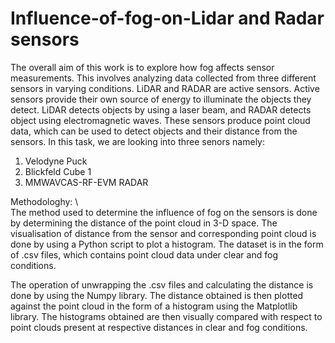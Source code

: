 # Influence-of-fog-on-Lidar and Radar sensors
The overall aim of this work is to explore how fog affects sensor measurements. This involves analyzing data collected from three different sensors in varying conditions. LiDAR and RADAR are active sensors. Active sensors provide their own source of energy to illuminate
the objects they detect. LiDAR detects objects by using a laser beam, and RADAR detects object
using electromagnetic waves. These sensors produce point cloud data, which can be used to detect
objects and their distance from the sensors. In this task, we are looking into three senors namely:
1. Velodyne Puck
2. Blickfeld Cube 1
3. MMWAVCAS-RF-EVM RADAR



Methodologhy: \                                                                                             
The method used to determine the influence of fog on the sensors is done by determining the distance
of the point cloud in 3-D space. The visualisation of distance from the sensor and corresponding
point cloud is done by using a Python script to plot a histogram. The dataset is in the form of .csv
files, which contains point cloud data under clear and fog conditions. 

The operation of unwrapping the .csv files and calculating the distance is done by using the Numpy
library. The distance obtained is then plotted against the point cloud in the form of a histogram using
the Matplotlib library. The histograms obtained are then visually compared with respect to point
clouds present at respective distances in clear and fog conditions.
